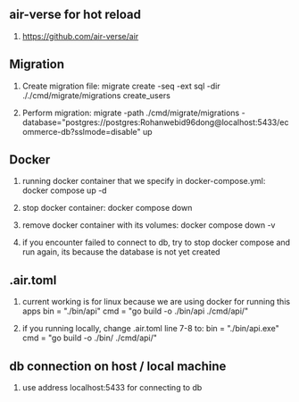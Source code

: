 ## air-verse for hot reload

1. <https://github.com/air-verse/air>

## Migration

1. Create migration file:
   migrate create -seq -ext sql -dir ././cmd/migrate/migrations create_users

2. Perform migration:
   migrate -path ./cmd/migrate/migrations -database="postgres://postgres:Rohanwebid96dong@localhost:5433/ecommerce-db?sslmode=disable" up

## Docker

1. running docker container that we specify in docker-compose.yml:
   docker compose up -d

2. stop docker container:
   docker compose down

3. remove docker container with its volumes:
   docker compose down -v

4. if you encounter failed to connect to db, try to stop docker compose and run again, its because the database is not yet created

## .air.toml

1. current working is for linux because we are using docker for running this apps
   bin = "./bin/api"
   cmd = "go build -o ./bin/api ./cmd/api/"

2. if you running locally, change .air.toml line 7-8 to:
   bin = "./bin/api.exe"
   cmd = "go build -o ./bin/ ./cmd/api/"

## db connection on host / local machine

1. use address localhost:5433 for connecting to db
